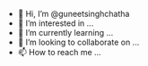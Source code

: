 - 👋 Hi, I’m @guneetsinghchatha
- 👀 I’m interested in ...
- 🌱 I’m currently learning ...
- 💞️ I’m looking to collaborate on ...
- 📫 How to reach me ...

<!---
guneetsinghchatha/guneetsinghchatha is a ✨ special ✨ repository because its `README.md` (this file) appears on your GitHub profile.
You can click the Preview link to take a look at your changes.
--->
